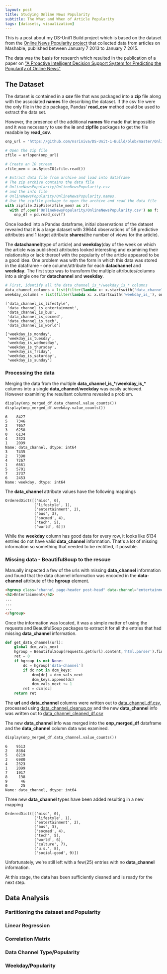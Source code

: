 ```yaml
---
layout: post
title: Studying Online News Popularity
subtitle: The What and When of Article Popularity
tags: [datasets, visualization]
---
```


This is a post about my DS-Unit1 Build project which is based on the dataset from the [Online News Popularity project](https://archive.ics.uci.edu/ml/datasets/online+news+popularity) that collected data from articles on Mashable, published between January 7 2013 to January 7 2015.

The data was the basis for research which resulted in the publication of a paper on ["A Proactive Intelligent Decision Support System for Predicting the Popularity of Online News"](https://www.researchgate.net/publication/283510525_A_Proactive_Intelligent_Decision_Support_System_for_Predicting_the_Popularity_of_Online_News)

## The Dataset
The dataset is contained in a **csv** file that was packaged into a **zip** file along with the associated **names** file describing the dataset. If the csv file were the only file in the zip package, Pandas' **read_csv** method could be used to extract the data set. 

However, the presence of the additional **names** file made that impossible and it was necessary to use the  **io** and **zipfile** packages to get the file readable by **read_csv**.

```python
onp_url = 'https://github.com/nsriniva/DS-Unit-1-Build/blob/master/OnlineNewsPopularity.zip?raw=true'

# Open the zip file
zfile = urlopen(onp_url)

# Create an IO stream
zfile_mem = io.BytesIO(zfile.read())

# Extract data file from archive and load into dataframe
# The zip archive contains the data file 
# OnlineNewsPopularity/OnlineNewsPopularity.csv 
# and the info file 
# OnlineNewsPopularity/OnlineNewsPopularity.names.
# Use the zipfile package to open the archive and read the data file
with zipfile.ZipFile(zfile_mem) as zf:
  with zf.open('OnlineNewsPopularity/OnlineNewsPopularity.csv') as f:
    onp_df = pd.read_csv(f)
```    

Once loaded into a Pandas dataframe, initial observations of the dataset revealed that it is a large dataset with 39644 observations of 58 predictive attributes and 1 target attribute **shares**(the number of views for the article). 

The **datachannel**(type of article) and **weekday**(day of the week on which the article was published) attributes looked interesting and examining their relationship or lack thereof with the popularity of the article appeared to be a good idea. One problem was with the form in which this data was stored in the dataframe - one column/attribute for each **datachannel** and **weekday**. The first step was to transform the multiple attributes/columns into a single one for **datachannel** and **weekday**.
 
```python
# First, identify all the data_channel_is_*/weekday_is_* columns
data_channel_columns = list(filter(lambda x: x.startswith('data_channel_is_'), onp_df.columns))
weekday_columns = list(filter(lambda x: x.startswith('weekday_is_'), onp_df.columns))
```
~~~
['data_channel_is_lifestyle', 
 'data_channel_is_entertainment',
 'data_channel_is_bus',
 'data_channel_is_socmed',
 'data_channel_is_tech',
 'data_channel_is_world']

['weekday_is_monday',
 'weekday_is_tuesday',
 'weekday_is_wednesday',
 'weekday_is_thursday',
 'weekday_is_friday',
 'weekday_is_saturday',
 'weekday_is_sunday']
~~~

### Processing the data
Merging the data from the multiple **data_channel_is_\***/**weekday_is_\*** columns into a single **data_channel**/**weekday** was easily achieved.
However examining the resultant columns revealed a problem.
```python
display(onp_merged_df.data_channel.value_counts())
display(onp_merged_df.weekday.value_counts())
```
~~~
6    8427
5    7346
2    7057
3    6258
0    6134
4    2323
1    2099
Name: data_channel, dtype: int64
3    7435
2    7390
4    7267
1    6661
5    5701
7    2737
6    2453
Name: weekday, dtype: int64
~~~
The **data_channel** attribute values have the following mappings
~~~
OrderedDict([('misc', 0),
             ('lifestyle', 1),
             ('entertainment', 2),
             ('bus', 3),
             ('socmed', 4),
             ('tech', 5),
             ('world', 6)])
~~~
While the **weekday** column has good data for every row, it looks like 6134 entries do not have valid **data_channel** information. That's a lot of missing information so something that needed to be rectified, if possible.

### Missing data - BeautifulSoup to the rescue

Manually inspected a few of the urls with missing **data_channel** information and found that the data channel information was encoded in the **data-channel** attribute of the **hgroup** element.

```html
<hgroup class="channel page-header post-head" data-channel="entertainment" data-section="sec0=entertainment&amp;sec1=index&amp;sec2=">
<h2>Entertainment</h2>
...
...
...
</hgroup>
```
Once the information was located, it was a simple matter of using the requests and BeautifulSoup packages to extract it for all the entries that had missing **data_channel** information.

```python
def get_data_channel(url):
    global dcm_vals_next
    hgroup = BeautifulSoup(requests.get(url).content,'html.parser').find('hgroup')
    ret = 0
    if hgroup is not None:
        dc = hgroup['data-channel']
        if dc not in dcm_keys:
            dcm[dc] = dcm_vals_next
            dcm_keys.append(dc)
            dcm_vals_next += 1
        ret = dcm[dc]
    return ret

```
The **url** and **data_channel** columns were written out to [data_channel_df.csv](https://raw.githubusercontent.com/nsriniva/DS-Unit-1-Build/master/data_channel_df.csv), processed using [data_channel_cleanup.py](https://raw.githubusercontent.com/nsriniva/DS-Unit-1-Build/master/data_channel_cleanup.py) and the new **data_channel** info was written out to [data_channel_cleaned_df.csv](https://raw.githubusercontent.com/nsriniva/DS-Unit-1-Build/master/data_channel_cleaned_df.csv)

The new **data_channel** info was merged into the **onp_merged_df** dataframe and the **data_channel** column data was examined.

```python
display(onp_merged_df.data_channel.value_counts())
```
~~~
6    9513
2    8384
5    8219
3    6980
4    2323
1    2099
7    1917
8     138
9      46
0      25
Name: data_channel, dtype: int64
~~~

Three new **data_channel** types have been added resulting in a new mapping
~~~
OrderedDict([('misc', 0),
             ('lifestyle', 1),
             ('entertainment', 2),
             ('bus', 3),
             ('socmed', 4),
             ('tech', 5),
             ('world', 6),
             ('culture', 7),
             ('u.s.', 8),
             ('social-good', 9)])
~~~

Unfortunately, we're still left with a few(25) entries with no **data_channel** information.

At this stage, the data has been sufficiently cleaned and is ready for the next step.

## Data Analysis

### Partitioning the dataset and Popularity

### Linear Regression

### Correlation Matrix

### Data Channel Type/Popularity

### Weekday/Popularity
